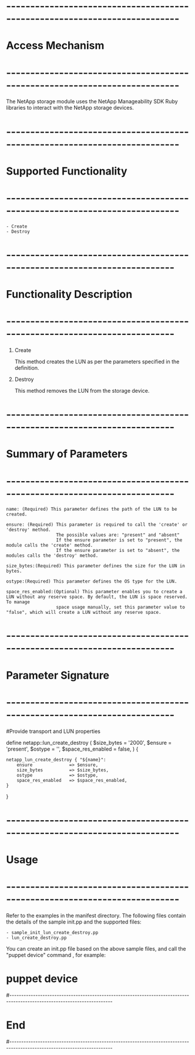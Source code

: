 # --------------------------------------------------------------------------
# Access Mechanism 
# --------------------------------------------------------------------------

  The NetApp storage module uses the NetApp Manageability SDK Ruby libraries to interact with the NetApp storage devices.

# --------------------------------------------------------------------------
#  Supported Functionality
# --------------------------------------------------------------------------

	- Create
	- Destroy

# -------------------------------------------------------------------------
# Functionality Description
# -------------------------------------------------------------------------


  1. Create

     This method creates the LUN as per the parameters specified in the definition. 

   
  2. Destroy

     This method removes the LUN from the storage device.  


# -------------------------------------------------------------------------
# Summary of Parameters
# -------------------------------------------------------------------------

    name: (Required) This parameter defines the path of the LUN to be created.

    ensure: (Required) This parameter is required to call the 'create' or 'destroy' method.
                       The possible values are: "present" and "absent"
                       If the ensure parameter is set to "present", the module calls the 'create' method.
                       If the ensure parameter is set to "absent", the modules calls the 'destroy' method.
    
    size_bytes:(Required) This parameter defines the size for the LUN in bytes.	     
    
    ostype:(Required) This parameter defines the OS type for the LUN.     
    
    space_res_enabled:(Optional) This parameter enables you to create a LUN without any reserve space. By default, the LUN is space reserved. To manage
                       space usage manually, set this parameter value to "false", which will create a LUN without any reserve space.	    
    

# -------------------------------------------------------------------------
# Parameter Signature 
# -------------------------------------------------------------------------

#Provide transport and LUN properties

define netapp::lun_create_destroy (
        $size_bytes    	     = '2000',
        $ensure        	     = 'present',
        $ostype      		 = '',
        $space_res_enabled   = false, 
        ) {

    netapp_lun_create_destroy { "${name}":
        ensure        	    => $ensure,
        size_bytes          => $size_bytes,
        ostype      	    => $ostype,
        space_res_enabled   => $space_res_enabled,
    }
}

# --------------------------------------------------------------------------
# Usage
# --------------------------------------------------------------------------
   Refer to the examples in the manifest directory.
   The following files contain the details of the sample init.pp and the supported files:

    - sample_init_lun_create_destroy.pp
    - lun_create_destroy.pp
   
   You can create an init.pp file based on the above sample files, and call the "puppet device" command , for example: 
   # puppet device

#-------------------------------------------------------------------------------------------------------------------------
# End
#-------------------------------------------------------------------------------------------------------------------------	
